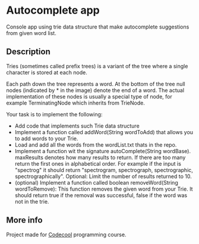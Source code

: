 # Autocomplete app

Console app using trie data structure that make autocomplete suggestions from given word list.

## Description

Tries (sometimes called prefix trees) is a variant of the tree where a single character is stored at each node.

Each path down the tree represents a word. At the bottom of the tree null nodes (indicated by * in the image) denote the end of a word. The actual implementation of these nodes is usually a special type of node, for example TerminatingNode which inherits from TrieNode.

Your task is to implement the following:

- Add code that implements such Trie data structure 
- Implement a function called addWord(String wordToAdd) that allows you to add words to your Trie.
- Load and add all the words from the wordList.txt thats in the repo.
- Implement a function wit the signature autoComplete(String wordBase). maxResults denotes how many results to return. If there are too many return the first ones in alphabetical order. For example if the input is "spectrog" it should return "spectrogram, spectrograph, spectrographic, spectrographically". Optional: Limit the number of results returned to 10.
- (optional) Implement a function called boolean removeWord(String wordToRemove): This function removes the given word from your Trie. It should return true if the removal was successful, false if the word was not in the trie.

## More info

Project made for [Codecool](https://codecool.com/) programming course.


